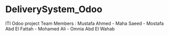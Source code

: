 # DeliverySystem_Odoo
ITI Odoo project  Team Members : Mustafa Ahmed - Maha Saeed - Mostafa Abd El Fattah - Mohamed Ali - Omnia Abd El Wahab

